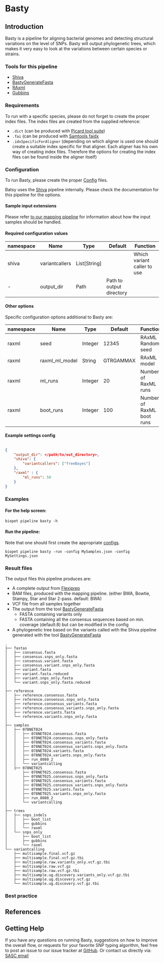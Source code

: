 # Basty

## Introduction


Basty is a pipeline for aligning bacterial genomes and detecting structural variations on the level of SNPs.
Basty will output phylogenetic trees, which makes it very easy to look at the variations between certain species or strains.

### Tools for this pipeline
* [Shiva](shiva.md)
* [BastyGenerateFasta](../tools/BastyGenerateFasta.md)
* <a href="http://sco.h-its.org/exelixis/software.html" target="_blank">RAxml</a>
* <a href="https://github.com/sanger-pathogens/Gubbins" target="_blank">Gubbins</a>

### Requirements

To run with a specific species, please do not forget to create the proper index files.
The index files are created from the supplied reference:

* ```.dict``` (can be produced with <a href="http://broadinstitute.github.io/picard/" target="_blank">Picard tool suite</a>)
* ```.fai``` (can be produced with <a href="http://samtools.sourceforge.net/samtools.shtml" target="_blank">Samtools faidx</a> 
* ```.idxSpecificForAligner``` (depending on which aligner is used one should create a suitable index specific for that aligner. 
Each aligner has his own way of creating index files. Therefore the options for creating the index files can be found inside the aligner itself)

### Configuration
To run Basty, please create the proper [Config](../general/config.md) files.

Batsy uses the [Shiva](shiva.md) pipeline internally. Please check the documentation for this pipeline for the options.

#### Sample input extensions

Please refer [to our mapping pipeline](mapping.md) for information about how the input samples should be handled. 


#### Required configuration values

| namespace | Name | Type | Default | Function |
| --------- | ---- | ---- | ------- | -------- |
| shiva | variantcallers | List[String] |  | Which variant caller to use |
| - | output_dir | Path | Path to output directory |


#### Other options

Specific configuration options additional to Basty are:

| namespace | Name | Type | Default | Function |
| --------- | ---- | ---- | ------- | -------- |
| raxml | seed | Integer | 12345 | RAxML Random seed|
| raxml | raxml_ml_model | String | GTRGAMMAX | RAxML model |
| raxml | ml_runs | Integer | 20 | Number of RaxML runs |
| raxml | boot_runs | Integer | 100 | Number of RaxML boot runs |


#### Example settings config

```json

{
    "output_dir": </path/to/out_directory>,
    "shiva": {
        "variantcallers": ["freeBayes"]
    },
    "raxml" : {
        "ml_runs": 50
    }
}

```

### Examples

#### For the help screen:
~~~
biopet pipeline basty -h
~~~

#### Run the pipeline:
Note that one should first create the appropriate [configs](../general/config.md).

~~~
biopet pipeline basty -run -config MySamples.json -config MySettings.json
~~~

### Result files
The output files this pipeline produces are:

* A complete output from [Flexiprep](flexiprep.md)
* BAM files, produced with the mapping pipeline. (either BWA, Bowtie, Stampy, Star and Star 2-pass. default: BWA)
* VCF file from all samples together 
* The output from the tool [BastyGenerateFasta](../tools/BastyGenerateFasta.md)
    * FASTA containing variants only
    * FASTA containing all the consensus sequences based on min. coverage (default:8) but can be modified in the config
* A phylogenetic tree based on the variants called with the Shiva pipeline generated with the tool [BastyGenerateFasta](../tools/BastyGenerateFasta.md)


~~~
.
├── fastas
│   ├── consensus.fasta
│   ├── consensus.snps_only.fasta
│   ├── consensus.variant.fasta
│   ├── consensus.variant.snps_only.fasta
│   ├── variant.fasta
│   ├── variant.fasta.reduced
│   ├── variant.snps_only.fasta
│   └── variant.snps_only.fasta.reduced
│
├── reference
│   ├── reference.consensus.fasta
│   ├── reference.consensus.snps_only.fasta
│   ├── reference.consensus_variants.fasta
│   ├── reference.consensus_variants.snps_only.fasta
│   ├── reference.variants.fasta
│   └── reference.variants.snps_only.fasta
│
├── samples
│   ├── 078NET024
│   │   ├── 078NET024.consensus.fasta
│   │   ├── 078NET024.consensus.snps_only.fasta
│   │   ├── 078NET024.consensus_variants.fasta
│   │   ├── 078NET024.consensus_variants.snps_only.fasta
│   │   ├── 078NET024.variants.fasta
│   │   ├── 078NET024.variants.snps_only.fasta
│   │   ├── run_8080_2
│   │   └── variantcalling
│   ├── 078NET025
│       ├── 078NET025.consensus.fasta
│       ├── 078NET025.consensus.snps_only.fasta
│       ├── 078NET025.consensus_variants.fasta
│       ├── 078NET025.consensus_variants.snps_only.fasta
│       ├── 078NET025.variants.fasta
│       ├── 078NET025.variants.snps_only.fasta
│       ├── run_8080_2
│       └── variantcalling
│
├── trees
│   ├── snps_indels
│   │   ├── boot_list
│   │   ├── gubbins
│   │   └── raxml
│   └── snps_only
│       ├── boot_list
│       ├── gubbins
│       └── raxml
└── variantcalling
    ├── multisample.final.vcf.gz
    ├── multisample.final.vcf.gz.tbi
    ├── multisample.raw.variants_only.vcf.gz.tbi
    ├── multisample.raw.vcf.gz
    ├── multisample.raw.vcf.gz.tbi
    ├── multisample.ug.discovery.variants_only.vcf.gz.tbi
    ├── multisample.ug.discovery.vcf.gz
    └── multisample.ug.discovery.vcf.gz.tbi
~~~
### Best practice


## References

## Getting Help

If you have any questions on running Basty, suggestions on how to improve the overall flow, or requests for your favorite 
SNP typing algorithm, feel free to post an issue to our issue tracker at [GitHub](https://github.com/biopet/biopet). Or contact us directly via: [SASC email](mailto:SASC@lumc.nl)
